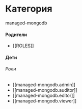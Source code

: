 # Категория

managed-mongodb


#### Родители

- [[ROLES]]


#### Дети

###### Роли
- [[managed-mongodb.admin]]
- [[managed-mongodb.auditor]]
- [[managed-mongodb.editor]]
- [[managed-mongodb.viewer]]

